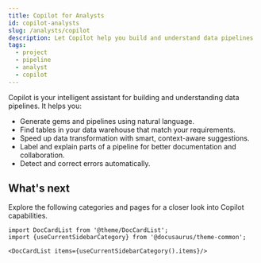 ```yaml
---
title: Copilot for Analysts
id: copilot-analysts
slug: /analysts/copilot
description: Let Copilot help you build and understand data pipelines
tags:
  - project
  - pipeline
  - analyst
  - copilot
---
```


Copilot is your intelligent assistant for building and understanding data pipelines. It helps you:

- Generate gems and pipelines using natural language.
- Find tables in your data warehouse that match your requirements.
- Speed up data transformation with smart, context-aware suggestions.
- Label and explain parts of a pipeline for better documentation and collaboration.
- Detect and correct errors automatically.

## What's next

Explore the following categories and pages for a closer look into Copilot capabilities.

```mdx-code-block
import DocCardList from '@theme/DocCardList';
import {useCurrentSidebarCategory} from '@docusaurus/theme-common';

<DocCardList items={useCurrentSidebarCategory().items}/>
```

